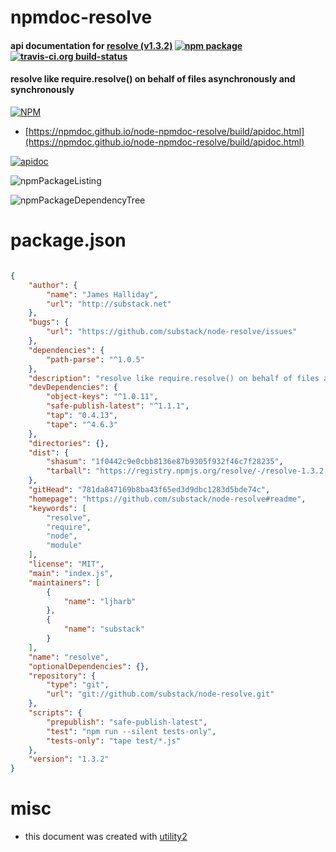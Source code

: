 # npmdoc-resolve

#### api documentation for  [resolve (v1.3.2)](https://github.com/substack/node-resolve#readme)  [![npm package](https://img.shields.io/npm/v/npmdoc-resolve.svg?style=flat-square)](https://www.npmjs.org/package/npmdoc-resolve) [![travis-ci.org build-status](https://api.travis-ci.org/npmdoc/node-npmdoc-resolve.svg)](https://travis-ci.org/npmdoc/node-npmdoc-resolve)

#### resolve like require.resolve() on behalf of files asynchronously and synchronously

[![NPM](https://nodei.co/npm/resolve.png?downloads=true&downloadRank=true&stars=true)](https://www.npmjs.com/package/resolve)

- [https://npmdoc.github.io/node-npmdoc-resolve/build/apidoc.html](https://npmdoc.github.io/node-npmdoc-resolve/build/apidoc.html)

[![apidoc](https://npmdoc.github.io/node-npmdoc-resolve/build/screenCapture.buildCi.browser.%252Ftmp%252Fbuild%252Fapidoc.html.png)](https://npmdoc.github.io/node-npmdoc-resolve/build/apidoc.html)

![npmPackageListing](https://npmdoc.github.io/node-npmdoc-resolve/build/screenCapture.npmPackageListing.svg)

![npmPackageDependencyTree](https://npmdoc.github.io/node-npmdoc-resolve/build/screenCapture.npmPackageDependencyTree.svg)



# package.json

```json

{
    "author": {
        "name": "James Halliday",
        "url": "http://substack.net"
    },
    "bugs": {
        "url": "https://github.com/substack/node-resolve/issues"
    },
    "dependencies": {
        "path-parse": "^1.0.5"
    },
    "description": "resolve like require.resolve() on behalf of files asynchronously and synchronously",
    "devDependencies": {
        "object-keys": "^1.0.11",
        "safe-publish-latest": "^1.1.1",
        "tap": "0.4.13",
        "tape": "^4.6.3"
    },
    "directories": {},
    "dist": {
        "shasum": "1f0442c9e0cbb8136e87b9305f932f46c7f28235",
        "tarball": "https://registry.npmjs.org/resolve/-/resolve-1.3.2.tgz"
    },
    "gitHead": "781da847169b8ba43f65ed3d9dbc1283d5bde74c",
    "homepage": "https://github.com/substack/node-resolve#readme",
    "keywords": [
        "resolve",
        "require",
        "node",
        "module"
    ],
    "license": "MIT",
    "main": "index.js",
    "maintainers": [
        {
            "name": "ljharb"
        },
        {
            "name": "substack"
        }
    ],
    "name": "resolve",
    "optionalDependencies": {},
    "repository": {
        "type": "git",
        "url": "git://github.com/substack/node-resolve.git"
    },
    "scripts": {
        "prepublish": "safe-publish-latest",
        "test": "npm run --silent tests-only",
        "tests-only": "tape test/*.js"
    },
    "version": "1.3.2"
}
```



# misc
- this document was created with [utility2](https://github.com/kaizhu256/node-utility2)

